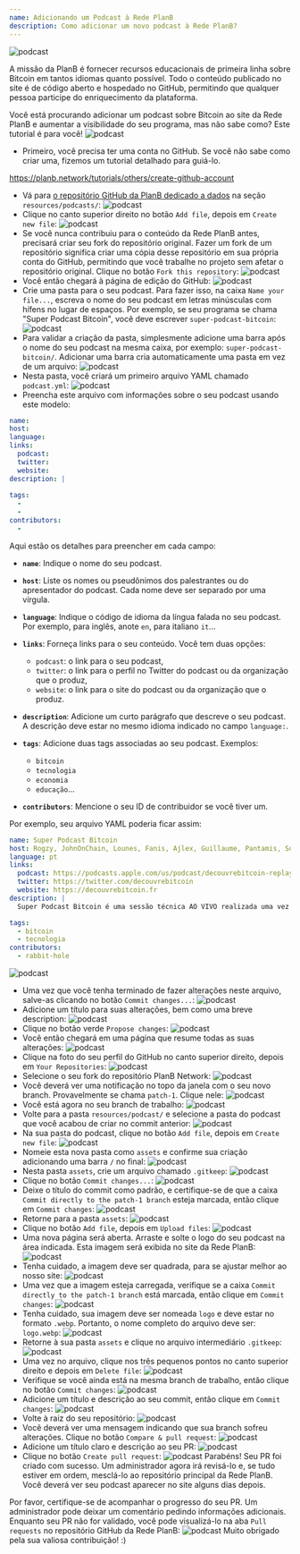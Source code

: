 ```yaml
---
name: Adicionando um Podcast à Rede PlanB
description: Como adicionar um novo podcast à Rede PlanB?
---
```

![podcast](assets/cover.webp)

A missão da PlanB é fornecer recursos educacionais de primeira linha sobre Bitcoin em tantos idiomas quanto possível. Todo o conteúdo publicado no site é de código aberto e hospedado no GitHub, permitindo que qualquer pessoa participe do enriquecimento da plataforma.

Você está procurando adicionar um podcast sobre Bitcoin ao site da Rede PlanB e aumentar a visibilidade do seu programa, mas não sabe como? Este tutorial é para você!
![podcast](assets/01.webp)
- Primeiro, você precisa ter uma conta no GitHub. Se você não sabe como criar uma, fizemos um tutorial detalhado para guiá-lo.

https://planb.network/tutorials/others/create-github-account


- Vá para [o repositório GitHub da PlanB dedicado a dados](https://github.com/PlanB-Network/bitcoin-educational-content/tree/dev/resources/podcasts) na seção `resources/podcasts/`:
![podcast](assets/02.webp)
- Clique no canto superior direito no botão `Add file`, depois em `Create new file`:
![podcast](assets/03.webp)
- Se você nunca contribuiu para o conteúdo da Rede PlanB antes, precisará criar seu fork do repositório original. Fazer um fork de um repositório significa criar uma cópia desse repositório em sua própria conta do GitHub, permitindo que você trabalhe no projeto sem afetar o repositório original. Clique no botão `Fork this repository`:
![podcast](assets/04.webp)
- Você então chegará à página de edição do GitHub:
![podcast](assets/05.webp)
- Crie uma pasta para o seu podcast. Para fazer isso, na caixa `Name your file...`, escreva o nome do seu podcast em letras minúsculas com hífens no lugar de espaços. Por exemplo, se seu programa se chama "Super Podcast Bitcoin", você deve escrever `super-podcast-bitcoin`:
![podcast](assets/06.webp)
- Para validar a criação da pasta, simplesmente adicione uma barra após o nome do seu podcast na mesma caixa, por exemplo: `super-podcast-bitcoin/`. Adicionar uma barra cria automaticamente uma pasta em vez de um arquivo:
![podcast](assets/07.webp)
- Nesta pasta, você criará um primeiro arquivo YAML chamado `podcast.yml`:
![podcast](assets/08.webp)
- Preencha este arquivo com informações sobre o seu podcast usando este modelo:

```yaml
name: 
host: 
language: 
links:
  podcast: 
  twitter: 
  website: 
description: |
  
tags:
  - 
  - 
contributors:
  - 
```

Aqui estão os detalhes para preencher em cada campo:

- **`name`**: Indique o nome do seu podcast.
- **`host`**: Liste os nomes ou pseudônimos dos palestrantes ou do apresentador do podcast. Cada nome deve ser separado por uma vírgula.
- **`language`**: Indique o código de idioma da língua falada no seu podcast. Por exemplo, para inglês, anote `en`, para italiano `it`...

- **`links`**: Forneça links para o seu conteúdo. Você tem duas opções:
	- `podcast`: o link para o seu podcast,
	- `twitter`: o link para o perfil no Twitter do podcast ou da organização que o produz,
	- `website`: o link para o site do podcast ou da organização que o produz.
- **`description`**: Adicione um curto parágrafo que descreve o seu podcast. A descrição deve estar no mesmo idioma indicado no campo `language:`.
- **`tags`**: Adicione duas tags associadas ao seu podcast. Exemplos:
    - `bitcoin`
    - `tecnologia`
    - `economia`
    - `educação`...

- **`contributors`**: Mencione o seu ID de contribuidor se você tiver um.

Por exemplo, seu arquivo YAML poderia ficar assim:

```yaml
name: Super Podcast Bitcoin
host: Rogzy, JohnOnChain, Lounes, Fanis, Ajlex, Guillaume, Pantamis, Sosthene, Loic
language: pt
links:
  podcast: https://podcasts.apple.com/us/podcast/decouvrebitcoin-replay/id1693844092
  twitter: https://twitter.com/decouvrebitcoin
  website: https://decouvrebitcoin.fr
description: |
  Super Podcast Bitcoin é uma sessão técnica AO VIVO realizada uma vez por semana no Twitter para explorar profundamente o protocolo Bitcoin, soluções de segunda camada e tudo que impressiona. Nossos apresentadores Lounes, Pantamis, Loïc e Sosthene responderão suas perguntas e oferecerão o show mais técnico sobre Bitcoin do mundo.

tags:
  - bitcoin
  - tecnologia
contributors:
  - rabbit-hole
```

![podcast](assets/09.webp)

- Uma vez que você tenha terminado de fazer alterações neste arquivo, salve-as clicando no botão `Commit changes...`:
![podcast](assets/10.webp)
- Adicione um título para suas alterações, bem como uma breve description:
![podcast](assets/11.webp)
- Clique no botão verde `Propose changes`:
![podcast](assets/12.webp)
- Você então chegará em uma página que resume todas as suas alterações:
![podcast](assets/13.webp)
- Clique na foto do seu perfil do GitHub no canto superior direito, depois em `Your Repositories`:
![podcast](assets/14.webp)
- Selecione o seu fork do repositório PlanB Network:
![podcast](assets/15.webp)
- Você deverá ver uma notificação no topo da janela com o seu novo branch. Provavelmente se chama `patch-1`. Clique nele:
![podcast](assets/16.webp)
- Você está agora no seu branch de trabalho:
![podcast](assets/17.webp)
- Volte para a pasta `resources/podcast/` e selecione a pasta do podcast que você acabou de criar no commit anterior: ![podcast](assets/18.webp)
- Na sua pasta do podcast, clique no botão `Add file`, depois em `Create new file`:
![podcast](assets/19.webp)
- Nomeie esta nova pasta como `assets` e confirme sua criação adicionando uma barra `/` no final:
![podcast](assets/20.webp)
- Nesta pasta `assets`, crie um arquivo chamado `.gitkeep`:
![podcast](assets/21.webp)
- Clique no botão `Commit changes...`:
![podcast](assets/22.webp)
- Deixe o título do commit como padrão, e certifique-se de que a caixa `Commit directly to the patch-1 branch` esteja marcada, então clique em `Commit changes`:
![podcast](assets/23.webp)
- Retorne para a pasta `assets`:
![podcast](assets/24.webp)
- Clique no botão `Add file`, depois em `Upload files`:
![podcast](assets/25.webp)
- Uma nova página será aberta. Arraste e solte o logo do seu podcast na área indicada. Esta imagem será exibida no site da Rede PlanB: ![podcast](assets/26.webp)
- Tenha cuidado, a imagem deve ser quadrada, para se ajustar melhor ao nosso site: ![podcast](assets/27.webp)
- Uma vez que a imagem esteja carregada, verifique se a caixa `Commit directly to the patch-1 branch` está marcada, então clique em `Commit changes`: ![podcast](assets/28.webp)
- Tenha cuidado, sua imagem deve ser nomeada `logo` e deve estar no formato `.webp`. Portanto, o nome completo do arquivo deve ser: `logo.webp`: ![podcast](assets/29.webp)
- Retorne à sua pasta `assets` e clique no arquivo intermediário `.gitkeep`: ![podcast](assets/30.webp)
- Uma vez no arquivo, clique nos três pequenos pontos no canto superior direito e depois em `Delete file`: ![podcast](assets/31.webp)
- Verifique se você ainda está na mesma branch de trabalho, então clique no botão `Commit changes`: ![podcast](assets/32.webp)
- Adicione um título e descrição ao seu commit, então clique em `Commit changes`: ![podcast](assets/33.webp)
- Volte à raiz do seu repositório: ![podcast](assets/34.webp)
- Você deverá ver uma mensagem indicando que sua branch sofreu alterações. Clique no botão `Compare & pull request`: ![podcast](assets/35.webp)
- Adicione um título claro e descrição ao seu PR: ![podcast](assets/36.webp)
- Clique no botão `Create pull request`: ![podcast](assets/37.webp)
Parabéns! Seu PR foi criado com sucesso. Um administrador agora irá revisá-lo e, se tudo estiver em ordem, mesclá-lo ao repositório principal da Rede PlanB. Você deverá ver seu podcast aparecer no site alguns dias depois.

Por favor, certifique-se de acompanhar o progresso do seu PR. Um administrador pode deixar um comentário pedindo informações adicionais. Enquanto seu PR não for validado, você pode visualizá-lo na aba `Pull requests` no repositório GitHub da Rede PlanB: ![podcast](assets/38.webp)
Muito obrigado pela sua valiosa contribuição! :)
